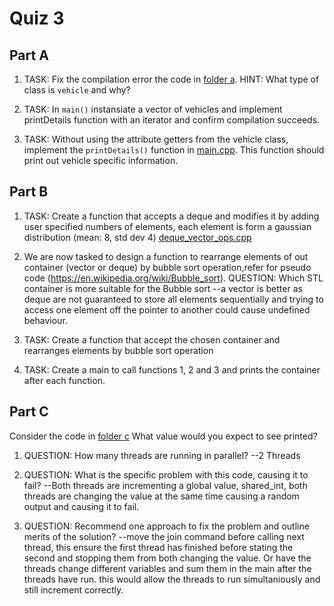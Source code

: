 Quiz 3
======

Part A
------

1) TASK: Fix the compilation error the code in [folder a](./a). HINT: What type of class is `vehicle` and why?

2) TASK: In `main()` instansiate a vector of vehicles and implement printDetails function with an iterator and confirm compilation succeeds.

3) TASK: Without using the attribute getters from the vehicle class, implement the `printDetails()` function in [main.cpp](./a/main.cpp). This function should print out vehicle specific information.


Part B
------

1) TASK: Create a function that accepts a deque and modifies it by adding user specified numbers of elements, each element is form a gaussian distribution (mean: 8, std dev 4) [deque_vector_ops.cpp](./b/deque_vector_ops.h)

2) We are now tasked to design a function to rearrange elements of out container (vector or deque) by bubble sort operation,refer for pseudo code  (https://en.wikipedia.org/wiki/Bubble_sort).
QUESTION: Which STL container is more suitable for the Bubble sort
	--a vector is better as deque are not guaranteed to store all elements sequentially and trying to access one element off the pointer to 	another could cause undefined behaviour.

3) TASK: Create a function that accept the chosen container and rearranges elements by bubble sort operation

4) TASK: Create a main to call functions 1, 2 and 3 and prints the container after each function.

Part C
-------

Consider the code in [folder c](./c)  What value would you expect to see printed?

1) QUESTION: How many threads are running in parallel?
	--2 Threads

2) QUESTION: What is the specific problem with this code, causing it to fail?
	--Both threads are incrementing a global value, shared_int, both threads are changing the value at the same time causing a random output
	and causing it to fail.
3) QUESTION:  Recommend one approach to fix the problem and outline merits of the solution?
	--move the join command before calling next thread, this ensure the first thread has finished before stating the second and stopping 		them from both changing the value. Or have the threads change different variables and sum them in the main after the threads have run. 		this would allow the threads to run simultaniously and still increment correctly. 


